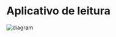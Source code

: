 # Aplicativo de leitura

![diagram](https://www.plantuml.com/plantuml/svg/0/TLBBJiCm4BnNwZyiFHMf91TEd5gL2f02L6ahn2boxLMxacC7Fuhet_I4GE8hycCuwIEWgASuCxCpwqc6rZ7ZV2wxdGjIN7g1i7Qki3TnRDXxj2AtzajlqN2j72eNSPt7J1XYQYDzuUFnzTLKCkKMZqaicKFh0fIDWvgHGXCLjNctaunUdnVpxELXVfybaxl9qst_iiAdQAnM_P7J9fiZLyHrbY0vRoZiDe1UnS2y_AefQAXUu58i3Dgm5WCDxgW9KA6LBNSRb52WP23hAGP2MyXHaD114_Kk_yUF9GKhF6OUNbivV8_3cqVmZYHj0seXTBIXyZESGeUhScS7KEvMdW62zDjsc5P2vwH8d_9gfFm9K3kpuIhxG90elnKdjh_6xCCwpFipgXvLQuTJoyZkyShaL0esdPpVlTj9KJO1vxzNYgogf9ffJpGLfyXnYMTKVxjfX4DKelwRVW40)